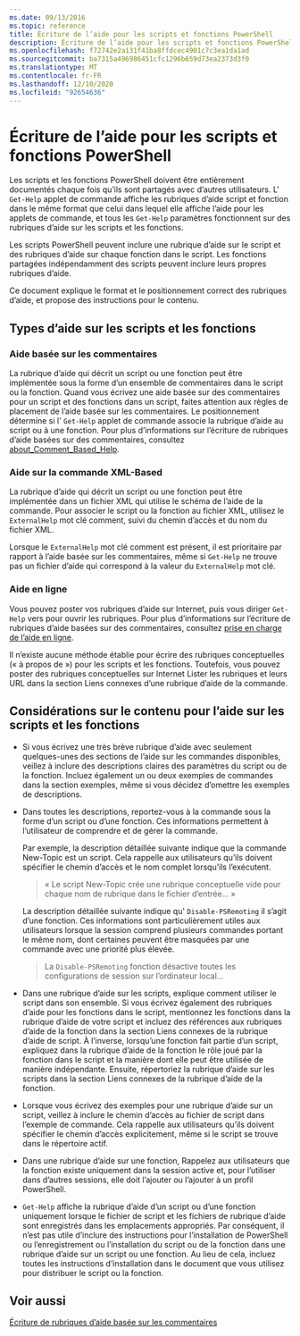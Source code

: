 ```yaml
---
ms.date: 09/13/2016
ms.topic: reference
title: Écriture de l’aide pour les scripts et fonctions PowerShell
description: Écriture de l’aide pour les scripts et fonctions PowerShell
ms.openlocfilehash: f72742e2a131f41ba8ffdcec4901c7c3ea1da1ad
ms.sourcegitcommit: ba7315a496986451cfc1296b659d73ea2373d3f0
ms.translationtype: MT
ms.contentlocale: fr-FR
ms.lasthandoff: 12/10/2020
ms.locfileid: "92654636"
---
```

# <a name="writing-help-for-powershell-scripts-and-functions"></a>Écriture de l’aide pour les scripts et fonctions PowerShell

Les scripts et les fonctions PowerShell doivent être entièrement documentés chaque fois qu’ils sont partagés avec d’autres utilisateurs.
L' `Get-Help` applet de commande affiche les rubriques d’aide script et fonction dans le même format que celui dans lequel elle affiche l’aide pour les applets de commande, et tous les `Get-Help` paramètres fonctionnent sur des rubriques d’aide sur les scripts et les fonctions.

Les scripts PowerShell peuvent inclure une rubrique d’aide sur le script et des rubriques d’aide sur chaque fonction dans le script. Les fonctions partagées indépendamment des scripts peuvent inclure leurs propres rubriques d’aide.

Ce document explique le format et le positionnement correct des rubriques d’aide, et propose des instructions pour le contenu.

## <a name="types-of-script-and-function-help"></a>Types d’aide sur les scripts et les fonctions

### <a name="comment-based-help"></a>Aide basée sur les commentaires

La rubrique d’aide qui décrit un script ou une fonction peut être implémentée sous la forme d’un ensemble de commentaires dans le script ou la fonction. Quand vous écrivez une aide basée sur des commentaires pour un script et des fonctions dans un script, faites attention aux règles de placement de l’aide basée sur les commentaires. Le positionnement détermine si l' `Get-Help` applet de commande associe la rubrique d’aide au script ou à une fonction. Pour plus d’informations sur l’écriture de rubriques d’aide basées sur des commentaires, consultez [about_Comment_Based_Help](/powershell/module/microsoft.powershell.core/about/about_comment_based_help).

### <a name="xml-based-command-help"></a>Aide sur la commande XML-Based

La rubrique d’aide qui décrit un script ou une fonction peut être implémentée dans un fichier XML qui utilise le schéma de l’aide de la commande. Pour associer le script ou la fonction au fichier XML, utilisez le `ExternalHelp` mot clé comment, suivi du chemin d’accès et du nom du fichier XML.

Lorsque le `ExternalHelp` mot clé comment est présent, il est prioritaire par rapport à l’aide basée sur les commentaires, même si `Get-Help` ne trouve pas un fichier d’aide qui correspond à la valeur du `ExternalHelp` mot clé.

### <a name="online-help"></a>Aide en ligne

Vous pouvez poster vos rubriques d’aide sur Internet, puis vous diriger `Get-Help` vers pour ouvrir les rubriques. Pour plus d’informations sur l’écriture de rubriques d’aide basées sur des commentaires, consultez [prise en charge de l’aide en ligne](../module/supporting-online-help.md).

Il n’existe aucune méthode établie pour écrire des rubriques conceptuelles (« à propos de ») pour les scripts et les fonctions.
Toutefois, vous pouvez poster des rubriques conceptuelles sur Internet Lister les rubriques et leurs URL dans la section Liens connexes d’une rubrique d’aide de la commande.

## <a name="content-considerations-for-script-and-function-help"></a>Considérations sur le contenu pour l’aide sur les scripts et les fonctions

- Si vous écrivez une très brève rubrique d’aide avec seulement quelques-unes des sections de l’aide sur les commandes disponibles, veillez à inclure des descriptions claires des paramètres du script ou de la fonction. Incluez également un ou deux exemples de commandes dans la section exemples, même si vous décidez d’omettre les exemples de descriptions.

- Dans toutes les descriptions, reportez-vous à la commande sous la forme d’un script ou d’une fonction. Ces informations permettent à l’utilisateur de comprendre et de gérer la commande.

  Par exemple, la description détaillée suivante indique que la commande New-Topic est un script.
  Cela rappelle aux utilisateurs qu’ils doivent spécifier le chemin d’accès et le nom complet lorsqu’ils l’exécutent.

  > « Le script New-Topic crée une rubrique conceptuelle vide pour chaque nom de rubrique dans le fichier d’entrée... »

  La description détaillée suivante indique qu' `Disable-PSRemoting` il s’agit d’une fonction. Ces informations sont particulièrement utiles aux utilisateurs lorsque la session comprend plusieurs commandes portant le même nom, dont certaines peuvent être masquées par une commande avec une priorité plus élevée.

  > La `Disable-PSRemoting` fonction désactive toutes les configurations de session sur l’ordinateur local...

- Dans une rubrique d’aide sur les scripts, explique comment utiliser le script dans son ensemble. Si vous écrivez également des rubriques d’aide pour les fonctions dans le script, mentionnez les fonctions dans la rubrique d’aide de votre script et incluez des références aux rubriques d’aide de la fonction dans la section Liens connexes de la rubrique d’aide de script.
  À l’inverse, lorsqu’une fonction fait partie d’un script, expliquez dans la rubrique d’aide de la fonction le rôle joué par la fonction dans le script et la manière dont elle peut être utilisée de manière indépendante. Ensuite, répertoriez la rubrique d’aide sur les scripts dans la section Liens connexes de la rubrique d’aide de la fonction.

- Lorsque vous écrivez des exemples pour une rubrique d’aide sur un script, veillez à inclure le chemin d’accès au fichier de script dans l’exemple de commande. Cela rappelle aux utilisateurs qu’ils doivent spécifier le chemin d’accès explicitement, même si le script se trouve dans le répertoire actif.

- Dans une rubrique d’aide sur une fonction, Rappelez aux utilisateurs que la fonction existe uniquement dans la session active et, pour l’utiliser dans d’autres sessions, elle doit l’ajouter ou l’ajouter à un profil PowerShell.

- `Get-Help` affiche la rubrique d’aide d’un script ou d’une fonction uniquement lorsque le fichier de script et les fichiers de rubrique d’aide sont enregistrés dans les emplacements appropriés. Par conséquent, il n’est pas utile d’inclure des instructions pour l’installation de PowerShell ou l’enregistrement ou l’installation du script ou de la fonction dans une rubrique d’aide sur un script ou une fonction. Au lieu de cela, incluez toutes les instructions d’installation dans le document que vous utilisez pour distribuer le script ou la fonction.

## <a name="see-also"></a>Voir aussi

[Écriture de rubriques d’aide basée sur les commentaires](./writing-comment-based-help-topics.md)
